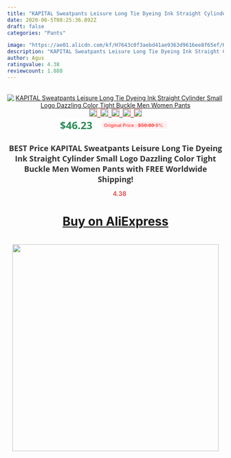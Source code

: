 ```yaml
---
title: "KAPITAL Sweatpants Leisure Long Tie Dyeing Ink Straight Cylinder Small Logo Dazzling Color Tight Buckle Men Women Pants"
date: 2020-06-5T08:25:36.892Z
draft: false
categories: "Pants"

image: "https://ae01.alicdn.com/kf/H7643c0f3aebd41ae9363d9616ee8f65ef/KAPITAL-Sweatpants-Leisure-Long-Tie-Dyeing-Ink-Straight-Cylinder-Small-Logo-Dazzling-Color-Tight-Buckle-Men.jpg"
description: "KAPITAL Sweatpants Leisure Long Tie Dyeing Ink Straight Cylinder Small Logo Dazzling Color Tight Buckle Men Women Pants"
author: Agus
ratingvalue: 4.38
reviewcount: 1.888
---
```

<br>
<div style="text-align: center;">
<a href="https://s.click.aliexpress.com/e/_A2VAiD" target="_blank" rel="nofollow noopener noreferrer"><img alt="KAPITAL Sweatpants Leisure Long Tie Dyeing Ink Straight Cylinder Small Logo Dazzling Color Tight Buckle Men Women Pants" class="magnifier-image" src="https://ae01.alicdn.com/kf/H7643c0f3aebd41ae9363d9616ee8f65ef/KAPITAL-Sweatpants-Leisure-Long-Tie-Dyeing-Ink-Straight-Cylinder-Small-Logo-Dazzling-Color-Tight-Buckle-Men.jpg_640x640.jpg">
<br>
<img style="border:1px solid salmon" src="https://ae01.alicdn.com/kf/H7643c0f3aebd41ae9363d9616ee8f65ef/KAPITAL-Sweatpants-Leisure-Long-Tie-Dyeing-Ink-Straight-Cylinder-Small-Logo-Dazzling-Color-Tight-Buckle-Men.jpg_120x120.jpg">&nbsp;&nbsp;<img style="border:1px solid salmon" src="https://ae01.alicdn.com/kf/H374ffd320347464e8cacb85752d3ec48n/KAPITAL-Sweatpants-Leisure-Long-Tie-Dyeing-Ink-Straight-Cylinder-Small-Logo-Dazzling-Color-Tight-Buckle-Men.jpg_120x120.jpg">&nbsp;&nbsp;<img style="border:1px solid salmon" src="https://ae01.alicdn.com/kf/Hb8089722f09b48d1806d3ed79d436740l/KAPITAL-Sweatpants-Leisure-Long-Tie-Dyeing-Ink-Straight-Cylinder-Small-Logo-Dazzling-Color-Tight-Buckle-Men.jpg_120x120.jpg">&nbsp;&nbsp;<img style="border:1px solid salmon" src="https://ae01.alicdn.com/kf/Hb6623b84debd48858395e0583de1caebG/KAPITAL-Sweatpants-Leisure-Long-Tie-Dyeing-Ink-Straight-Cylinder-Small-Logo-Dazzling-Color-Tight-Buckle-Men.jpg_120x120.jpg">&nbsp;&nbsp;<img style="border:1px solid salmon" src="https://ae01.alicdn.com/kf/H44b6dfd917444943b8e42dbdbd1f6c535/KAPITAL-Sweatpants-Leisure-Long-Tie-Dyeing-Ink-Straight-Cylinder-Small-Logo-Dazzling-Color-Tight-Buckle-Men.jpg_120x120.jpg"></a></div><br0>
<div style="text-align: center;"><span style="background-color: white; border: 0px; box-sizing: border-box; color: seagreen; display: inline-block; font-family: &quot;open sans&quot; , &quot;arial&quot; , &quot;helvetica&quot; , sans-serif , &quot;heiti&quot;; font-size: 24px; font-stretch: inherit; font-weight: 700; line-height: inherit; margin: 0px 10px 0px 0px; padding: 0px; vertical-align: middle;">$46.23 </span>
<span style="background: rgb(255 , 241 , 241); border-radius: 3px; border: 0px; box-sizing: border-box; color: #ff4747; display: inline-block; font-family: inherit; font-size: 12px; font-stretch: inherit; font-style: inherit; font-variant: inherit; font-weight: 600; line-height: inherit; margin: 0px; padding: 2px 5px; transform: scale(0.9); vertical-align: middle;">Original Price : <b style="text-decoration: line-through;">$50.80 </b> 9%&nbsp;&nbsp;</span></div>
<h1 style="color: #333333; display: inline-block; font-family: &quot;open sans&quot; , &quot;arial&quot; , &quot;helvetica&quot; , sans-serif , &quot;heiti&quot;; font-size: 18px; font-stretch: inherit; font-weight: 700; text-align: center;">BEST Price KAPITAL Sweatpants Leisure Long Tie Dyeing Ink Straight Cylinder Small Logo Dazzling Color Tight Buckle Men Women Pants with FREE Worldwide Shipping!</h1>
<div style="color: #ff4747; text-align: center;">
<img src="https://4.bp.blogspot.com/-M0ZcTcb-5uY/XleCXlxnR4I/AAAAAAAAAEc/OrjgMkXV1oMQFaCRZj5HQwOCBcu3w1FegCPcBGAYYCw/s1600/star.png" style="height: 15px;">&nbsp;<b>4.38</b></div>
<div class="button_cont" align="center"><a class="buynow_a" href="https://s.click.aliexpress.com/e/_A2VAiD" target="_blank" rel="nofollow noopener noreferrer"><H1>Buy on AliExpress</H1></a></div><br>
<div class="separator" style="clear: both; text-align: center;">
<img src="https://lh3.googleusercontent.com/-pTy5HemUv9M/XlePHvY0dAI/AAAAAAAAAE4/0nX5iRUoIWY8eMW9Dpxeirr157OZliDIgCLcBGAsYHQ/s1600/badge.gif" width="480">
</div>

